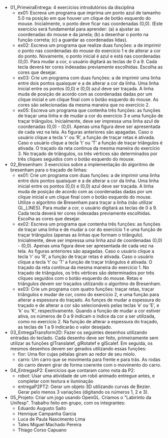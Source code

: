 - 01_PrimeiraEntrega: 4 exercícios introdutórios da disciplina
  - ex01: Escreva um programa que imprima um ponto azul de tamanho 5.0 na posição em que houver um clique de botão esquerdo do mouse. Inicialmente, o ponto deve ficar nas coordenadas (0,0). (Este exercício será fundamental para aprender: (a) a ajustar as coordenadas do mouse e da janela; (b) a desenhar o ponto na função correta; (c) a guardar as coordenadas lidas).
  - ex02: Escreva um programa que realize duas funções: a de imprimir o ponto nas coordenadas do mouse do exercício 1 e de alterar a cor do ponto. Novamente, o ponto inicial é azul e está nas coordenadas (0,0). Para mudar a cor, o usuário digitará as teclas de 0 a 9. Cada tecla deverá ter cores indexadas previamente escolhidas. Escolha as cores que desejar.
  - ex03: Crie um programa com duas funções: a de imprimir uma linha entre dois pontos quaisquer e a de alterar a cor da linha. Uma linha inicial entre os pontos (0,0) e (0,0) azul deve ser traçada. A linha muda de posição de acordo com as coordenadas dadas por um clique inicial e um clique final com o botão esquerdo do mouse. As cores são selecionadas da mesma maneira que no exercício 2.
  - ex05: Escreva um programa que contenha três funções: as funções de traçar uma linha e de mudar a cor do exercício 3 e uma função de traçar triângulos. Inicialmente, deve ser impressa uma linha azul de coordenadas (0,0) - (0,0). Apenas uma figura deve ser apresentada de cada vez na tela. As figuras anteriores são apagadas. Caso o usuário clique a tecla ’r’ ou ’R’, a função de traçar retas é ativada. Caso o usuário clique a tecla ’t’ ou ’T’ a função de traçar triângulos é ativada. O traçado da reta continua da mesma maneira do exercício 3. No traçado de triângulos, os três vértices são determinados por três cliques seguidos com o botão esquerdo do mouse.
- 02_Bresenham: 3 exercícios sobre a implementação do algoritmo de bresenham para o traçado de linhas:
  - ex01: Crie um programa com duas funções: a de imprimir uma linha entre dois pontos quaisquer e a de alterar a cor da linha. Uma linha inicial entre os pontos (0,0) e (0,0) azul deve ser traçada. A linha muda de posição de acordo com as coordenadas dadas por um clique inicial e um clique final com o botão esquerdo do mouse. Utilize o algoritmo de Bresenham para traçar a linha (não utilizar GL_LINES). Para mudar a cor, o usuário digitará as teclas de 0 a 9. Cada tecla deverá ter cores indexadas previamente escolhidas. Escolha as cores que desejar.
  - ex02: Escreva um programa que contenha três funções: as funções de traçar uma linha e de mudar a cor do exercício 1 e uma função de traçar triângulos (apenas as linhas que formam o triângulo). Inicialmente, deve ser impressa uma linha azul de coordenadas (0,0) - (0,0). Apenas uma figura deve ser apresentada de cada vez na tela. As figuras anteriores são apagadas. Caso o usuário clique a tecla ’r’ ou ’R’, a função de traçar retas é ativada. Caso o usuário clique a tecla ’t’ ou ’T’ a função de traçar triângulos é ativada. O traçado da reta continua da mesma maneira do exercício 1. No traçado de triângulos, os três vértices são determinados por três cliques seguidos com o botão esquerdo do mouse. Retas e triângulos devem ser traçados utilizando o algoritmo de Bresenham.
  - ex03: Crie um programa com quatro funções: traçar retas, traçar triângulos e mudar de cor, como do exercício 2, e uma função para alterar a espessura do traçado. As funçes de mudar a espessura do traçado e de alterar a cor são selecionáveis pelas teclas ’e’ ou ’E’, e ’k’ ou ’K’, respectivamente. Quando a função de mudar a cor estiver ativa, os números de 0 a 9 indicam o índice da cor a ser utilizada, como no exercício 2. Na função de alterar a espessura do traçado, as teclas de 1 a 9 indicarão o valor desejado.
- 03_EntregaTransform2D: Fazer os seguintes desenhos utilizando entradas do teclado. Cada desenho deve ser feito, primeiramente sem utilizar as funções glTranslatef, glRotatef e glScalef. Em seguida, os mesmos desenhos devem ser gerados utilizando essas funções:
  - flor: Uma flor cujas pétalas giram ao redor de seu miolo.
  - carro: Um carro que se movimenta para frente e para trás. As rodas do carro devem girar de forma coerente com o movimento do carro.
- 04_EntregasP2: Exercícios que contaram como nota da P2:
  - robot: Usar uma atividade de um robô animado entregue antes, e completar com textura e iluminação
  - entregaP2PT2: Gerar um objeto 3D utilizando curvas de Bezier. Gerar pelo menos 3 variações (digitando os números 1, 2 e 3).
- 05_Projeto: Criar um jogo usando OpenGL. Criamos o "Labirinto da Unifesp". Trabalho feito em grupo, com os integrantes:
  - Eduardo Augusto Saito
  - Henrique Campanha Garcia
  - Luca de Paula Nascimento Lima
  - Tales Miguel Machado Pereira
  - Thiago Corso Capuano